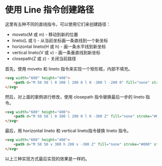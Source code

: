 使用 Line 指令创建路径
===

这里有五种不同的直线指令，可以使用它们来创建路径：
- moveto(M 或 m) - 移动到新的位置
- lineto(L 或 l) - 从当前坐标画一条直线到一个新坐标
- horizontal lineto(H 或 h) - 画一条水平线到新坐标
- vertical lineto(V 或 v) - 画一条垂直线到新坐标
- closepath(Z 或 z) - 关闭当前路径

首先，使用 moveto 和 lineto 指令来实现一个矩形框，内部不填充。
```html
<svg width="600" height="400">
    <path d="M 50 50 l 0 300 l 200 0 l 0 -300 l -200 0" fill="none" stroke="#000" stroke-width="2px" />
</svg>
```

然后，对上面的案例进行修改，使用 closepath 指令替换最后一步的 lineto 指令。
```html
<svg width="600" height="400">
    <path d="M 50 50 l 0 300 l 200 0 l 0 -300 Z" fill="none" stroke="#000" stroke-width="2px" />
</svg>
```

最后，用 horizontal lineto 和 vertical lineto指令替换 lineto 指令。
```html
<svg width="600" height="400">
    <path d="M 50 50 v 300 h 200 v -300 Z" fill="none" stroke="#000" stroke-width="2px" />
</svg>
```

以上三种实现方式最后实现的效果是一样的。